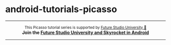 # android-tutorials-picasso


------

<p align="center"><sup>This Picasso tutorial series is supported by <a href="https://futurestud.io">Future Studio University 🚀</a></sup>
<br><b>
Join the <a href="https://futurestud.io/university">Future Studio University and Skyrocket in Android</a></b>
</p>

------
